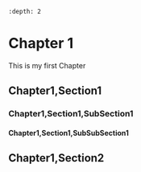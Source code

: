 ```{sectnum}
:depth: 2
```

# Chapter 1

This is my first Chapter

## Chapter1,Section1

### Chapter1,Section1,SubSection1

#### Chapter1,Section1,SubSubSection1

## Chapter1,Section2
